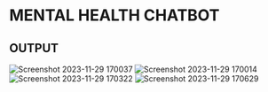 # MENTAL HEALTH CHATBOT

## OUTPUT
![Screenshot 2023-11-29 170037](https://github.com/user-attachments/assets/4cdafed9-03e2-4d38-86f0-7b11ce5442b8)
![Screenshot 2023-11-29 170014](https://github.com/user-attachments/assets/63b0749f-9680-4812-a985-2268214f624c)
![Screenshot 2023-11-29 170322](https://github.com/user-attachments/assets/30d1dbf9-e13c-4c4e-90df-e074ee3e405a)
![Screenshot 2023-11-29 170629](https://github.com/user-attachments/assets/d676a042-8941-4f96-a6e0-63f12701be46)
